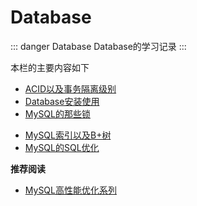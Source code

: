 # Database

::: danger Database
Database的学习记录
:::

本栏的主要内容如下

* [ACID以及事务隔离级别](00-Isolation.html)
* [Database安装使用](02-DB-Install.html)
* [MySQL的那些锁](01-MySQL-Lock.html)
<!-- * [Database中的范式理论](02-DB-NF.html) -->
* [MySQL索引以及B+树](03-MySQL-Index-B+.html)
* [MySQL的SQL优化](10-MySQL-SQL.html)

**推荐阅读**

* [MySQL高性能优化系列](https://www.cnblogs.com/huchong/p/10270110.html)